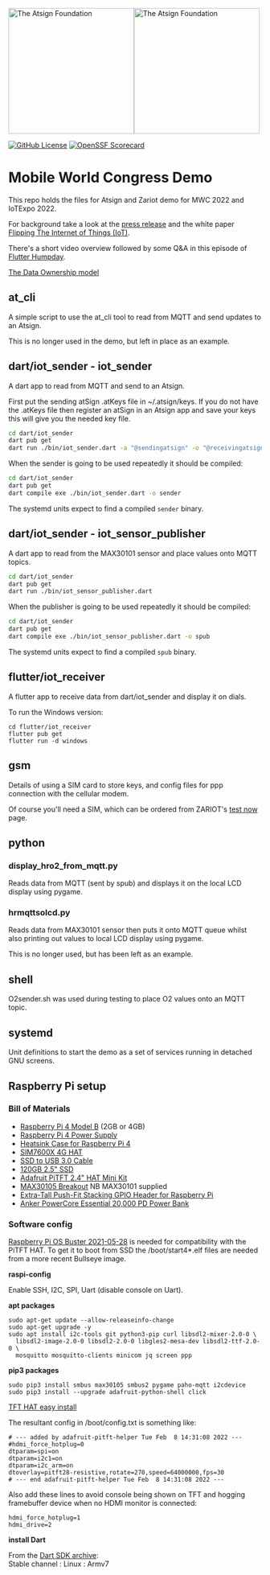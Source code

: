 <a href="https://atsign.com#gh-light-mode-only"><img width=250px src="https://atsign.com/wp-content/uploads/2022/05/atsign-logo-horizontal-color2022.svg#gh-light-mode-only" alt="The Atsign Foundation"></a><a href="https://atsign.com#gh-dark-mode-only"><img width=250px src="https://atsign.com/wp-content/uploads/2023/08/atsign-logo-horizontal-reverse2022-Color.svg#gh-dark-mode-only" alt="The Atsign Foundation"></a>

[![GitHub License](https://img.shields.io/badge/license-BSD3-blue.svg)](./LICENSE)
[![OpenSSF Scorecard](https://api.securityscorecards.dev/projects/github.com/atsign-foundation/mwc_demo/badge)](https://api.securityscorecards.dev/projects/github.com/atsign-foundation/mwc_demo)

# Mobile World Congress Demo

This repo holds the files for Atsign and Zariot demo for MWC 2022 and IoTExpo 2022.

For background take a look at the [press release](https://www.zariot.com/blog/zariot-kigen-and-the-company-stem-chaos-in-iot-through-true-e2e-encryption-and-sim-technology/)
and the white paper [Flipping The Internet of Things (IoT)](https://www.zariot.com/resources/flipping-the-internet-of-things/).

There's a short video overview followed by some Q&A in this episode of
[Flutter Humpday](https://www.youtube.com/watch?v=zh7sM3RuOZk&t=488s).

[The Data Ownership model](https://viewer.diagrams.net/?tags=%7B%7D&highlight=0000ff&edit=_blank&layers=1&nav=1#G1il8chiwEajA-xlA3A4yQ6hFFAtn3zEWD)

## at_cli

A simple script to use the at_cli tool to read from MQTT and send updates to
an Atsign.

This is no longer used in the demo, but left in place as an example.

## dart/iot_sender - iot_sender

A dart app to read from MQTT and send to an Atsign.

First put the sending atSign .atKeys file in ~/.atsign/keys. If you do not have the .atKeys file then register an atSign in an Atsign app and save your keys this will give you the needed key file.

```bash
cd dart/iot_sender
dart pub get
dart run ./bin/iot_sender.dart -a "@sendingatsign" -o "@receivingatsign"
```

When the sender is going to be used repeatedly it should be compiled:

```bash
cd dart/iot_sender
dart pub get
dart compile exe ./bin/iot_sender.dart -o sender
```

The systemd units expect to find a compiled `sender` binary.

## dart/iot_sender - iot_sensor_publisher

A dart app to read from the MAX30101 sensor and place values onto
MQTT topics.

```bash
cd dart/iot_sender
dart pub get
dart run ./bin/iot_sensor_publisher.dart
```

When the publisher is going to be used repeatedly it should be compiled:

```bash
cd dart/iot_sender
dart pub get
dart compile exe ./bin/iot_sensor_publisher.dart -o spub
```

The systemd units expect to find a compiled `spub` binary.

## flutter/iot_receiver

A flutter app to receive data from dart/iot_sender and display it on dials.

To run the Windows version:

```
cd flutter/iot_receiver
flutter pub get
flutter run -d windows
```

## gsm

Details of using a SIM card to store keys, and config files for ppp connection
with the cellular modem.

Of course you'll need a SIM, which can be ordered from ZARIOT's
[test now](https://www.zariot.com/test-now/) page.

## python

### display_hro2_from_mqtt.py

Reads data from MQTT (sent by spub) and displays it on the local LCD display
using pygame.

### hrmqttsolcd.py

Reads data from MAX30101 sensor then puts it onto MQTT queue whilst also
printing out values to local LCD display using pygame.

This is no longer used, but has been left as an example.

## shell

O2sender.sh was used during testing to place O2 values onto an MQTT topic.

## systemd

Unit definitions to start the demo as a set of services running in detached
GNU screens.

## Raspberry Pi setup

### Bill of Materials

* [Raspberry Pi 4 Model B](https://thepihut.com/products/raspberry-pi-4-model-b?variant=20064052740158) (2GB or 4GB)
* [Raspberry Pi 4 Power Supply](https://thepihut.com/products/raspberry-pi-psu-uk?variant=20064070303806)
* [Heatsink Case for Raspberry Pi 4](https://thepihut.com/products/aluminium-armour-heatsink-case-for-raspberry-pi-4?variant=31139034038334)
* [SIM7600X 4G HAT](https://thepihut.com/products/4g-hat-for-raspberry-pi-lte-cat-4-3g-2g-with-gnss-positioning?variant=39761668374723)
* [SSD to USB 3.0 Cable](https://thepihut.com/products/ssd-to-usb-3-0-cable-for-raspberry-pi?variant=38191015559363)
* [120GB 2.5" SSD](https://thepihut.com/products/wd-green-120gb-2-5-ssd?variant=37628144648387)
* [Adafruit PiTFT 2.4" HAT Mini Kit](https://thepihut.com/products/adafruit-pitft-2-4-hat-mini-kit-320x240-tft-touchscreen?variant=13930056004)
* [MAX30105 Breakout](https://thepihut.com/products/max30105-breakout-heart-rate-oximeter-smoke-sensor?variant=32180290355262) NB MAX30101 supplied
* [Extra-Tall Push-Fit Stacking GPIO Header for Raspberry Pi](https://thepihut.com/products/40-pin-extra-tall-header-push-fit-version-single-shroud)
* [Anker PowerCore Essential 20,000 PD Power Bank](https://smile.amazon.co.uk/gp/product/B08LG2X98F)

### Software config

[Raspberry Pi OS Buster 2021-05-28](https://downloads.raspberrypi.org/raspios_lite_armhf/images/raspios_lite_armhf-2021-05-28/)
is needed for compatibility with the PiTFT HAT. To get it to boot from SSD
the /boot/start4*.elf files are needed from a more recent Bullseye image.

**raspi-config**

Enable SSH, I2C, SPI, Uart (disable console on Uart).

**apt packages**

```
sudo apt-get update --allow-releaseinfo-change
sudo apt-get upgrade -y
sudo apt install i2c-tools git python3-pip curl libsdl2-mixer-2.0-0 \
  libsdl2-image-2.0-0 libsdl2-2.0-0 libgles2-mesa-dev libsdl2-ttf-2.0-0 \
  mosquitto mosquitto-clients minicom jq screen ppp
```

**pip3 packages**

```
sudo pip3 install smbus max30105 smbus2 pygame paho-mqtt i2cdevice
sudo pip3 install --upgrade adafruit-python-shell click
```

[TFT HAT easy install](https://learn.adafruit.com/adafruit-2-4-pitft-hat-with-resistive-touchscreen-mini-kit/easy-install)

The resultant config in /boot/config.txt is something like:

```
# --- added by adafruit-pitft-helper Tue Feb  8 14:31:08 2022 ---
#hdmi_force_hotplug=0
dtparam=spi=on
dtparam=i2c1=on
dtparam=i2c_arm=on
dtoverlay=pitft28-resistive,rotate=270,speed=64000000,fps=30
# --- end adafruit-pitft-helper Tue Feb  8 14:31:08 2022 ---
```

Also add these lines to avoid console being shown on TFT and hogging
framebuffer device when no HDMI monitor is connected:

```
hdmi_force_hotplug=1
hdmi_drive=2
```

**install Dart**

From the [Dart SDK archive](https://dart.dev/get-dart/archive):  
Stable channel : Linux : Armv7
